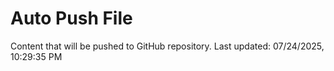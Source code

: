 # Auto Push File

Content that will be pushed to GitHub repository.
Last updated: 07/24/2025, 10:29:35 PM
